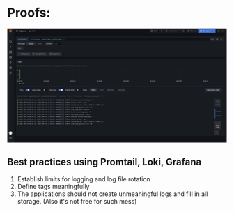 # Proofs:
![Screenshot](lab7.png)


## Best practices using Promtail, Loki, Grafana
1. Establish limits for logging and log file rotation 
2. Define tags meaningfully
3. The applications should not create unmeaningful logs and fill in all storage. (Also it's not free for such mess) 
